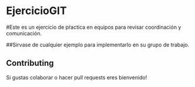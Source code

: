 # EjercicioGIT

#Este es un ejercicio de pŕactica en equipos para revisar coordinación y comunicación. 

##Sirvase de cualquier ejemplo para implementarlo en su grupo de trabajo. 

## Contributing 
Si gustas colaborar o hacer pull requests eres bienvenido! 

